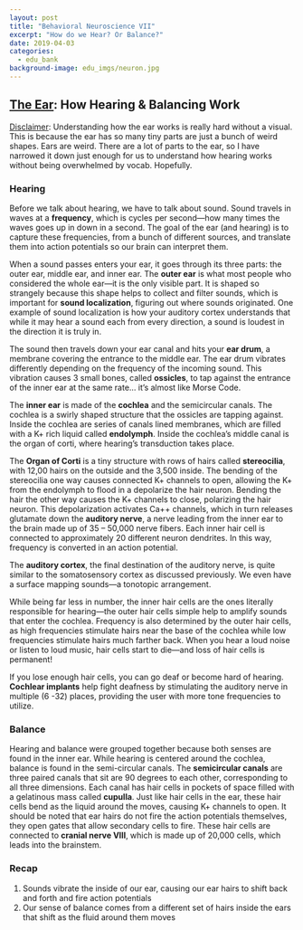 ```yaml
---
layout: post
title: "Behavioral Neuroscience VII"
excerpt: "How do we Hear? Or Balance?"
date: 2019-04-03
categories:
  - edu_bank
background-image: edu_imgs/neuron.jpg
---
```


## <u>The Ear</u>: How Hearing & Balancing Work

<u>Disclaimer</u>: Understanding how the ear works is really hard without a visual. This is because the ear has so many tiny parts are just a bunch of weird shapes. Ears are weird. There are a lot of parts to the ear, so I have narrowed it down just enough for us to understand how hearing works without being overwhelmed by vocab. Hopefully.

### Hearing

Before we talk about hearing, we have to talk about sound. Sound travels in waves at a **frequency**, which is cycles per second—how many times the waves goes up in down in a second. The goal of the ear (and hearing) is to capture these frequencies, from a bunch of different sources, and translate them into action potentials so our brain can interpret them.

When a sound passes enters your ear, it goes through its three parts: the outer ear, middle ear, and inner ear. The **outer ear** is what most people who considered the whole ear—it is the only visible part. It is shaped so strangely because this shape helps to collect and filter sounds, which is important for **sound localization**, figuring out where sounds originated. One example of sound localization is how your auditory cortex understands that while it may hear a sound each from every direction, a sound is loudest in the direction it is truly in.

The sound then travels down your ear canal and hits your **ear drum**, a membrane covering the entrance to the middle ear. The ear drum vibrates differently depending on the frequency of the incoming sound. This vibration causes 3 small bones, called **ossicles**, to tap against the entrance of the inner ear at the same rate… it’s almost like Morse Code.

The **inner ear** is made of the **cochlea** and the semicircular canals. The cochlea is a swirly shaped structure that the ossicles are tapping against. Inside the cochlea are series of canals lined membranes, which are filled with a K+ rich liquid called **endolymph**. Inside the cochlea’s middle canal is the organ of corti, where hearing’s transduction takes place.

The **Organ of Corti** is a tiny structure with rows of hairs called **stereocilia**, with 12,00 hairs on the outside and the 3,500 inside. The bending of the stereocilia one way causes connected K+ channels to open, allowing the K+ from the endolymph to flood in a depolarize the hair neuron. Bending the hair the other way causes the K+ channels to close, polarizing the hair neuron. This depolarization activates Ca++ channels, which in turn releases glutamate down the **auditory nerve**, a nerve leading from the inner ear to the brain made up of 35 – 50,000 nerve fibers. Each inner hair cell is connected to approximately 20 different neuron dendrites.  In this way, frequency is converted in an action potential.

The **auditory cortex**, the final destination of the auditory nerve, is quite similar to the somatosensory cortex as discussed previously. We even have a surface mapping sounds—a tonotopic arrangement.

While being far less in number, the inner hair cells are the ones literally responsible for hearing—the outer hair cells simple help to amplify sounds that enter the cochlea. Frequency is also determined by the outer hair cells, as high frequencies stimulate hairs near the base of the cochlea while low frequencies stimulate hairs much farther back. When you hear a loud noise or listen to loud music, hair cells start to die—and loss of hair cells is permanent!

If you lose enough hair cells, you can go deaf or become hard of hearing. **Cochlear implants** help fight deafness by stimulating the auditory nerve in multiple (6 -32) places, providing the user with more tone frequencies to utilize.

### Balance

Hearing and balance were grouped together because both senses are found in the inner ear. While hearing is centered around the cochlea, balance is found in the semi-circular canals. The **semicircular canals** are three paired canals that sit are 90 degrees to each other, corresponding to all three dimensions. Each canal has hair cells in pockets of space filled with a gelatinous mass called **cupulla**. Just like hair cells in the ear, these hair cells bend as the liquid around the moves, causing K+ channels to open. It should be noted that ear hairs do not fire the action potentials themselves, they open gates that allow secondary cells to fire. These hair cells are connected to **cranial nerve VIII**, which is made up of 20,000 cells, which leads into the brainstem.

### Recap
1. Sounds vibrate the inside of our ear, causing our ear hairs to shift back and forth and fire action potentials
2. Our sense of balance comes from a different set of hairs inside the ears that shift as the fluid around them moves
